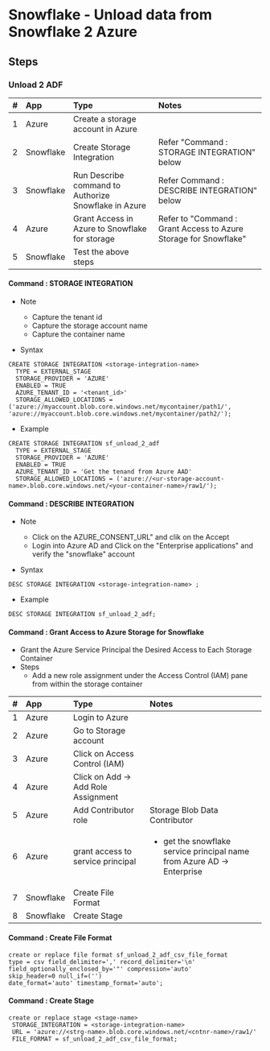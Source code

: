 # Snowflake - Unload data from Snowflake 2 Azure

## Steps

### Unload 2 ADF

| # |App| Type    | Notes   |
| :---:   | :--- | :--- |:--- |
|1|Azure|Create a storage account in Azure|
|2|Snowflake|Create Storage Integration| Refer "Command : STORAGE INTEGRATION" below
|3|Snowflake|Run Describe command to Authorize Snowflake in Azure| Refer Command : DESCRIBE INTEGRATION" below
|4|Azure|Grant Access in Azure to Snowflake for storage | Refer to "Command : Grant Access to Azure Storage for Snowflake"
|5|Snowflake|Test the above steps|



#### Command : STORAGE INTEGRATION

- Note
  - Capture the tenant id
  - Capture the storage account name
  - Capture the container name

- Syntax
```
CREATE STORAGE INTEGRATION <storage-integration-name>
  TYPE = EXTERNAL_STAGE
  STORAGE_PROVIDER = 'AZURE'
  ENABLED = TRUE
  AZURE_TENANT_ID = '<tenant_id>'
  STORAGE_ALLOWED_LOCATIONS = ('azure://myaccount.blob.core.windows.net/mycontainer/path1/', 'azure://myaccount.blob.core.windows.net/mycontainer/path2/');
```

- Example
```
CREATE STORAGE INTEGRATION sf_unload_2_adf
  TYPE = EXTERNAL_STAGE
  STORAGE_PROVIDER = 'AZURE'
  ENABLED = TRUE
  AZURE_TENANT_ID = 'Get the tenand from Azure AAD'
  STORAGE_ALLOWED_LOCATIONS = ('azure://<ur-storage-account-name>.blob.core.windows.net/<your-container-name>/raw1/');

```

#### Command : DESCRIBE INTEGRATION
- Note
  -  Click on the AZURE_CONSENT_URL" and clik on the Accept
  -  Login into Azure AD and Click on the "Enterprise applications" and verify the "snowflake" account


- Syntax
```
DESC STORAGE INTEGRATION <storage-integration-name> ;
```

- Example
  
```
DESC STORAGE INTEGRATION sf_unload_2_adf;
```

#### Command : Grant Access to Azure Storage for Snowflake

- Grant the Azure Service Principal the Desired Access to Each Storage Container
- Steps
  - Add a new role assignment under the Access Control (IAM) pane from within the storage container
 
  
| # | App | Type | Notes |
| :---:   | :--- | :--- |:--- |
|1|Azure|Login to Azure||
|2|Azure|Go to Storage account||
|3|Azure|Click on Access Control (IAM)||
|4|Azure|Click on Add -> Add Role Assignment||
|5|Azure|Add Contributor role|Storage Blob Data Contributor|
|6|Azure|grant access to service principal |<ul><li>get the snowflake service principal name from Azure AD -> Enterprise |
|7|Snowflake|Create File Format||
|8|Snowflake|Create Stage||

#### Command : Create File Format

```
create or replace file format sf_unload_2_adf_csv_file_format
type = csv field_delimiter=',' record_delimiter='\n'
field_optionally_enclosed_by='"' compression='auto'
skip_header=0 null_if=('')
date_format='auto' timestamp_format='auto';
```

#### Command : Create Stage

```
create or replace stage <stage-name>
 STORAGE_INTEGRATION = <storage-integration-name>
 URL = 'azure://<strg-name>.blob.core.windows.net/<cntnr-name>/raw1/'
 FILE_FORMAT = sf_unload_2_adf_csv_file_format;
```



